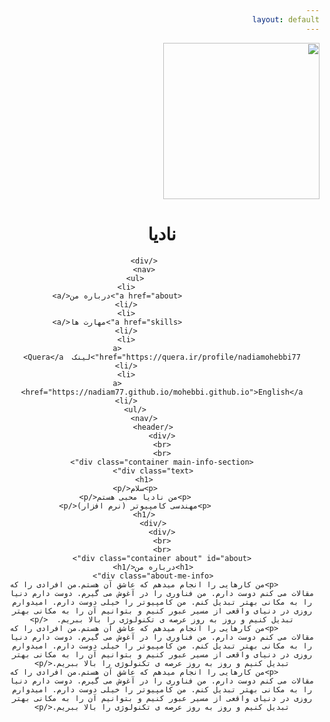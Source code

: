 ```yaml
---
layout: default
---
```

<html lang="fa">

<head>
    <meta charset="utf-8">
    <meta name="viewport" content="width=device-width, initial-scale=1.0">
    <meta http-equiv="X-UA-compatible" content="ie=edge">
    <link rel="stylesheet" href="css/animate.css">
    <link rel="stylesheet" href="css/style.css">
    <title>نادیا محبی</title>
</head>

<body dir="rtl">
    <img src="" weight="250px" height="250px" align="center">
    <div class="container navbar">
        <header>
            <div class="lgo">
                <h1>نادیا</h1>
               
            </div>
            <nav>
                <ul>
                    <li>
                        <a href="about">درباره من</a>
                    </li>
                    <li>
                        <a href="skills">مهارت ها</a>
                    </li>
                    <li>
                        <a href="https://quera.ir/profile/nadiamohebbi77">لینک  Quera</a>
                    </li>
                    <li>
                        <a href="https://nadiam77.github.io/mohebbi.github.io">English</a>
                    </li>
                </ul>
            </nav>
        </header>
    </div>
    <br>
    <br>
    <div class="container main-info-section">
        <div class="text">
            <h1>
                <p>سلام</p>
                <p>من نادیا محبی هستم</p>
                <p>مهندسی کامپیوتر (نرم افزار)</p>
            </h1>
        </div>
    </div>
    <br>
    <br>
    <div class="container about" id="about">
        <h1>درباره من</h1>
        <div class="about-me-info">
            <p>من کارهایی را انجام میدهم که عاشق آن هستم.من افرادی را که مقالات می کنم دوست دارم. من فناوری را در آغوش می گیرم. دوست دارم دنیا را به مکانی بهتر تبدیل کنم. من کامپیوتر را خیلی دوست دارم. امیدوارم روزی در دنیای واقعی از مسیر عبور کنیم و بتوانیم آن را به مکانی بهتر تبدیل کنیم و روز به روز عرصه ی تکنولوژی را بالا ببریم.  </p>
            <p>من کارهایی را انجام میدهم که عاشق آن هستم.من افرادی را که مقالات می کنم دوست دارم. من فناوری را در آغوش می گیرم. دوست دارم دنیا را به مکانی بهتر تبدیل کنم. من کامپیوتر را خیلی دوست دارم. امیدوارم روزی در دنیای واقعی از مسیر عبور کنیم و بتوانیم آن را به مکانی بهتر تبدیل کنیم و روز به روز عرصه ی تکنولوژی را بالا ببریم.</p>
            <p>من کارهایی را انجام میدهم که عاشق آن هستم.من افرادی را که مقالات می کنم دوست دارم. من فناوری را در آغوش می گیرم. دوست دارم دنیا را به مکانی بهتر تبدیل کنم. من کامپیوتر را خیلی دوست دارم. امیدوارم روزی در دنیای واقعی از مسیر عبور کنیم و بتوانیم آن را به مکانی بهتر تبدیل کنیم و روز به روز عرصه ی تکنولوژی را بالا ببریم.</p>

